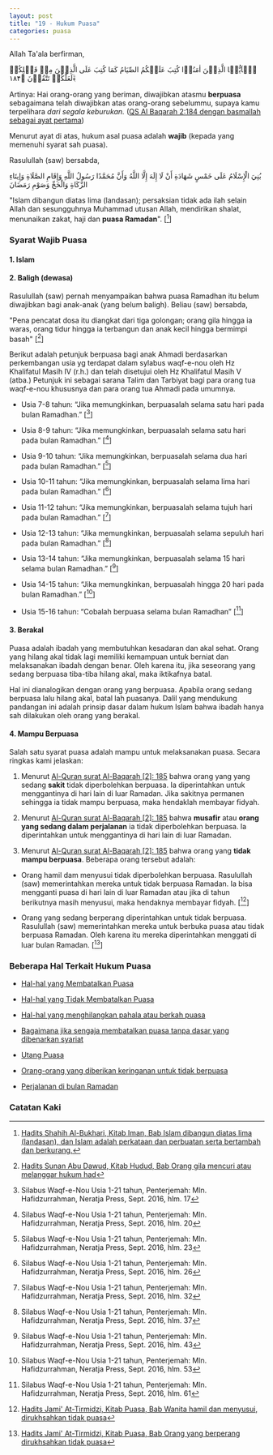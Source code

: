 ```yaml
---
layout: post
title: "19 - Hukum Puasa"
categories: puasa
---
```


Allah Ta'ala berfirman,

<p class="quran2">
یٰۤاَیُّہَا الَّذِیۡنَ اٰمَنُوۡا کُتِبَ عَلَیۡکُمُ الصِّیَامُ کَمَا کُتِبَ عَلَی الَّذِیۡنَ مِنۡ قَبۡلِکُمۡ لَعَلَّکُمۡ تَتَّقُوۡنَ ﴿۱۸۴﴾ۙ
</p>

Artinya: Hai orang-orang yang beriman, diwajibkan atasmu **berpuasa** sebagaimana telah diwajibkan atas orang-orang sebelummu, supaya kamu terpelihara *dari segala keburukan.* ([QS Al Baqarah 2:184 dengan basmallah sebagai ayat pertama](https://openquran.com/2:184))

Menurut ayat di atas, hukum asal puasa adalah **wajib** (kepada yang memenuhi syarat sah puasa). 

Rasulullah (saw) bersabda,

<p class="arab">
بُنِيَ الْإِسْلَامُ عَلَى خَمْسٍ شَهَادَةِ أَنْ لَا إِلَهَ إِلَّا اللَّهُ وَأَنَّ مُحَمَّدًا رَسُولُ اللَّهِ وَإِقَامِ الصَّلَاةِ وَإِيتَاءِ الزَّكَاةِ وَالْحَجِّ وَصَوْمِ رَمَضَانَ
</p>

"Islam dibangun diatas lima (landasan); persaksian tidak ada ilah selain Allah dan sesungguhnya Muhammad utusan Allah, mendirikan shalat, menunaikan zakat, haji dan **puasa Ramadan**". [[^fe76d340-0644-46a6-ae17-7bba91887e4a]] 

[^fe76d340-0644-46a6-ae17-7bba91887e4a]: [Hadits Shahih Al-Bukhari, Kitab Iman, Bab Islam dibangun diatas lima (landasan), dan Islam adalah perkataan dan perbuatan serta bertambah dan berkurang.](/referensi/fe76d340-0644-46a6-ae17-7bba91887e4a.html)

### Syarat Wajib Puasa

#### 1. Islam

#### 2. Baligh (dewasa)

Rasulullah (saw) pernah menyampaikan bahwa puasa Ramadhan itu belum diwajibkan bagi anak-anak (yang belum baligh). Beliau (saw) bersabda,

"Pena pencatat dosa itu diangkat dari tiga golongan; orang gila hingga ia waras, orang tidur hingga ia terbangun dan anak kecil hingga bermimpi basah" [[^9c80c29a-1f8f-4625-bb07-ddee5e30deae]]

[^9c80c29a-1f8f-4625-bb07-ddee5e30deae]: [Hadits Sunan Abu Dawud, Kitab Hudud, Bab Orang gila mencuri atau melanggar hukum had](/referensi/9c80c29a-1f8f-4625-bb07-ddee5e30deae.html)

Berikut adalah petunjuk berpuasa bagi anak Ahmadi berdasarkan perkembangan usia yg terdapat dalam sylabus waqf-e-nou oleh Hz Khalifatul Masih IV (r.h.) dan telah disetujui oleh Hz Khalifatul Masih V (atba.) Petunjuk ini sebagai sarana Talim dan Tarbiyat bagi para orang tua waqf-e-nou khususnya dan para orang tua Ahmadi pada umumnya.

- Usia 7-8 tahun: “Jika memungkinkan, berpuasalah selama satu hari pada bulan Ramadhan.” [[^silabus-waqfenou-h17]]

- Usia 8-9 tahun: “Jika memungkinkan, berpuasalah selama satu hari pada bulan Ramadhan.” [[^silabus-waqfenou-h20]]

- Usia 9-10 tahun: “Jika memungkinkan, berpuasalah selama dua hari pada bulan Ramadhan.” [[^silabus-waqfenou-h23]]

- Usia 10-11 tahun: “Jika memungkinkan, berpuasalah selama lima hari pada bulan Ramadhan.” [[^silabus-waqfenou-h26]]

- Usia 11-12 tahun: “Jika memungkinkan, berpuasalah selama tujuh hari pada bulan Ramadhan.” [[^silabus-waqfenou-h32]]

- Usia 12-13 tahun: “Jika memungkinkan, berpuasalah selama sepuluh hari pada bulan Ramadhan.” [[^silabus-waqfenou-h37]]

- Usia 13-14 tahun: “Jika memungkinkan, berpuasalah selama 15 hari selama bulan Ramadhan.” [[^silabus-waqfenou-h43]]

- Usia 14-15 tahun: “Jika memungkinkan, berpuasalah hingga 20 hari pada bulan Ramadhan.” [[^silabus-waqfenou-h53]]

- Usia 15-16 tahun: “Cobalah berpuasa selama bulan Ramadhan” [[^silabus-waqfenou-h61]]

[^silabus-waqfenou-h17]: Silabus Waqf-e-Nou Usia 1-21 tahun, Penterjemah: Mln. Hafidzurrahman, Neratja Press, Sept. 2016, hlm. 17
[^silabus-waqfenou-h20]: Silabus Waqf-e-Nou Usia 1-21 tahun, Penterjemah: Mln. Hafidzurrahman, Neratja Press, Sept. 2016, hlm. 20
[^silabus-waqfenou-h23]: Silabus Waqf-e-Nou Usia 1-21 tahun, Penterjemah: Mln. Hafidzurrahman, Neratja Press, Sept. 2016, hlm. 23
[^silabus-waqfenou-h26]: Silabus Waqf-e-Nou Usia 1-21 tahun, Penterjemah: Mln. Hafidzurrahman, Neratja Press, Sept. 2016, hlm. 26
[^silabus-waqfenou-h32]: Silabus Waqf-e-Nou Usia 1-21 tahun, Penterjemah: Mln. Hafidzurrahman, Neratja Press, Sept. 2016, hlm. 32
[^silabus-waqfenou-h37]: Silabus Waqf-e-Nou Usia 1-21 tahun, Penterjemah: Mln. Hafidzurrahman, Neratja Press, Sept. 2016, hlm. 37
[^silabus-waqfenou-h43]: Silabus Waqf-e-Nou Usia 1-21 tahun, Penterjemah: Mln. Hafidzurrahman, Neratja Press, Sept. 2016, hlm. 43
[^silabus-waqfenou-h53]: Silabus Waqf-e-Nou Usia 1-21 tahun, Penterjemah: Mln. Hafidzurrahman, Neratja Press, Sept. 2016, hlm. 53
[^silabus-waqfenou-h61]: Silabus Waqf-e-Nou Usia 1-21 tahun, Penterjemah: Mln. Hafidzurrahman, Neratja Press, Sept. 2016, hlm. 61

#### 3. Berakal

Puasa adalah ibadah yang membutuhkan kesadaran dan akal sehat. Orang yang hilang akal tidak lagi memiliki kemampuan untuk berniat dan melaksanakan ibadah dengan benar. Oleh karena itu, jika seseorang yang sedang berpuasa tiba-tiba hilang akal, maka iktikafnya batal.

Hal ini dianalogikan dengan orang yang berpuasa. Apabila orang sedang berpuasa lalu hilang akal, batal lah puasanya. Dalil yang mendukung pandangan ini adalah prinsip dasar dalam hukum Islam bahwa ibadah hanya sah dilakukan oleh orang yang berakal.

#### 4. Mampu Berpuasa

Salah satu syarat puasa adalah mampu untuk melaksanakan puasa. Secara ringkas kami jelaskan:

1. Menurut [Al-Quran surat Al-Baqarah [2]: 185](https://www.openquran.com/search?query=2:185) bahwa orang yang yang sedang **sakit** tidak diperbolehkan berpuasa. Ia diperintahkan untuk menggantinya di hari lain di luar Ramadan. Jika sakitnya permanen sehingga ia tidak mampu berpuasa, maka hendaklah membayar fidyah. 

2. Menurut [Al-Quran surat Al-Baqarah [2]: 185](https://www.openquran.com/search?query=2:185) bahwa **musafir** atau **orang yang sedang dalam perjalanan** ia tidak diperbolehkan berpuasa. Ia diperintahkan untuk menggantinya di hari lain di luar Ramadan.

3. Menurut [Al-Quran surat Al-Baqarah [2]: 185](https://www.openquran.com/search?query=2:185) bahwa orang yang **tidak mampu berpuasa**. Beberapa orang tersebut adalah:

- Orang hamil dam menyusui tidak diperbolehkan berpuasa. Rasulullah (saw) memerintahkan mereka untuk tidak berpuasa Ramadan. Ia bisa mengganti puasa di hari lain di luar Ramadan atau jika di tahun berikutnya masih menyusui, maka hendaknya membayar fidyah. [[^5ba8011f-3684-4cd0-a6b4-40f9b8582ee8]] 

[^5ba8011f-3684-4cd0-a6b4-40f9b8582ee8]: [Hadits Jami' At-Tirmidzi, Kitab Puasa, Bab Wanita hamil dan menyusui, dirukhsahkan tidak puasa](/referensi/5ba8011f-3684-4cd0-a6b4-40f9b8582ee8.html)

- Orang yang sedang berperang diperintahkan untuk tidak berpuasa. Rasulullah (saw) memerintahkan mereka untuk berbuka puasa atau tidak berpuasa Ramadan. Oleh karena itu mereka diperintahkan menggati di luar bulan Ramadan. [[^f558b51f-3e31-4834-acd3-36df56504e0e]] 

[^f558b51f-3e31-4834-acd3-36df56504e0e]: [Hadits Jami' At-Tirmidzi, Kitab Puasa, Bab Orang yang berperang dirukhsahkan tidak puasa](/referensi/f558b51f-3e31-4834-acd3-36df56504e0e.html)

### Beberapa Hal Terkait Hukum Puasa

- [Hal-hal yang Membatalkan Puasa](/puasa/2024/10/20/hal-yang-membatalkan-puasa.html)

- [Hal-hal yang Tidak Membatalkan Puasa](/puasa/2024/10/26/hal-hal-yang-tidak-membatalkan-puasa.html)

- [Hal-hal yang menghilangkan pahala atau berkah puasa](/puasa/2024/10/23/hal-hal-yang-menghilangkan-pahala-puasa.html)

- [Bagaimana jika sengaja membatalkan puasa tanpa dasar yang dibenarkan syariat](/puasa/2024/10/21/sengaja-membatalkan-puasa.html)

- [Utang Puasa](/puasa/2024/10/22/utang-puasa.html)

- [Orang-orang yang diberikan keringanan untuk tidak berpuasa](/puasa/2024/10/24/keringanan-dalam-puasa.html)

- [Perjalanan di bulan Ramadan](/puasa/2024/10/29/perjalanan-di-bulan-ramadan.html)

### Catatan Kaki

